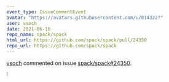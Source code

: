 ```yaml
---
event_type: IssueCommentEvent
avatar: "https://avatars.githubusercontent.com/u/814322?"
user: vsoch
date: 2021-06-16
repo_name: spack/spack
html_url: https://github.com/spack/spack/pull/24350
repo_url: https://github.com/spack/spack
---
```


<a href='https://github.com/vsoch' target='_blank'>vsoch</a> commented on issue <a href='https://github.com/spack/spack/pull/24350' target='_blank'>spack/spack#24350</a>.

<small>I